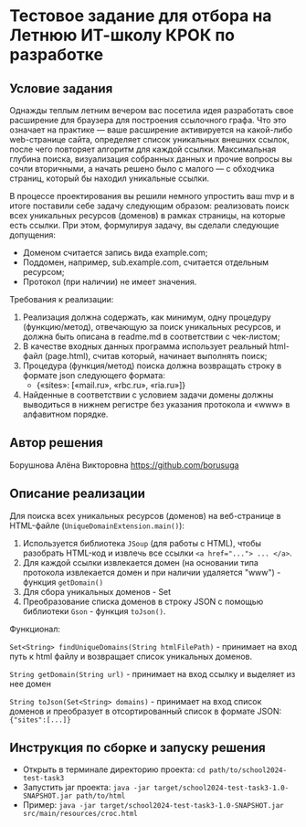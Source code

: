# Тестовое задание для отбора на Летнюю ИТ-школу КРОК по разработке

## Условие задания
Однажды теплым летним вечером вас посетила идея разработать свое расширение для браузера для построения ссылочного графа. Что это означает на практике — ваше расширение активируется на какой-либо web-странице сайта, определяет список уникальных внешних ссылок, после чего повторяет алгоритм для каждой ссылки. Максимальная глубина поиска, визуализация собранных данных и прочие вопросы вы сочли вторичными, а начать решено было с малого — с обходчика страниц, который бы находил уникальные ссылки.

В процессе проектирования вы решили немного упростить ваш mvp и в итоге поставили себе задачу следующим образом: реализовать поиск всех уникальных ресурсов (доменов) в рамках страницы, на которые есть ссылки. При этом, формулируя задачу, вы сделали следующие допущения:
- Доменом считается запись вида example.com;
- Поддомен, например, sub.example.com, считается отдельным ресурсом;
- Протокол (при наличии) не имеет значения.

Требования к реализации:
1. Реализация должна содержать, как минимум, одну процедуру (функцию/метод), отвечающую за поиск уникальных ресурсов, и должна быть описана в readme.md в соответствии с чек-листом;
2. В качестве входных данных программа использует реальный html-файл (page.html), считав который, начинает выполнять поиск;
3. Процедура (функция/метод) поиска должна возвращать строку в формате json следующего формата:
   - {«sites»: [«mail.ru», «rbc.ru», «ria.ru»]}
4. Найденные в соответствии с условием задачи домены должны выводиться в нижнем регистре без указания протокола и «www» в алфавитном порядке.

## Автор решения
Борушнова Алёна Викторовна 
https://github.com/borusuga

## Описание реализации
Для поиска всех уникальных ресурсов (доменов) на веб-странице в HTML-файле (`UniqueDomainExtension.main()`):
1. Используется библиотека `JSoup` (для работы с HTML), чтобы разобрать HTML-код и извлечь все ссылки `<a href="..."> ... </a>`.
2. Для каждой ссылки извлекается домен (на основании типа протокола извлекается домен и при наличии удаляется "www") - функция `getDomain()`
3. Для сбора уникальных доменов - Set
4. Преобразование списка доменов в строку JSON с помощью библиотеки `Gson` - функция `toJson()`.

Функционал:

`Set<String> findUniqueDomains(String htmlFilePath)` - принимает на вход путь к html файлу и возвращает список уникальных доменов.

`String getDomain(String url)` - принимает на вход ссылку и выделяет из нее домен

`String toJson(Set<String> domains)` - принимает на вход список доменов и преобразует в отсортированный список в формате JSON: `{"sites":[...]}`


## Инструкция по сборке и запуску решения
- Открыть в терминале директорию проекта: 
  `cd path/to/school2024-test-task3`
- Запустить jar проекта:
  `java -jar target/school2024-test-task3-1.0-SNAPSHOT.jar path/to/html`
- Пример:
  `java -jar target/school2024-test-task3-1.0-SNAPSHOT.jar src/main/resources/croc.html`
